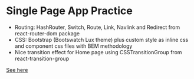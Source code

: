 # Single Page App Practice
- Routing: HashRouter, Switch, Route, Link, Navlink and Redirect from react-router-dom package
- CSS: Bootstrap (Bootswatch Lux theme) plus custom style as inline css and component css files with BEM methodology
- Nice transition effect for Home page using CSSTransitionGroup from react-transition-group

[See here](https://akarlovskaya.github.io/ReactJs-Single-Page-App/#/home)
